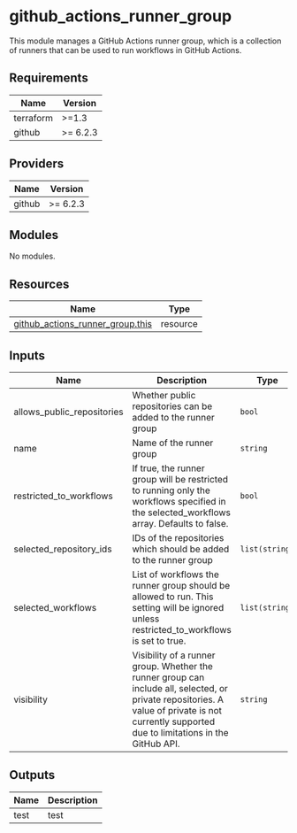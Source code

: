 # github_actions_runner_group

This module manages a GitHub Actions runner group, which is a collection of runners that can be used to run workflows in GitHub Actions.

<!-- BEGIN_TF_DOCS -->
<!-- prettier-ignore-start -->

## Requirements

| Name | Version |
|------|---------|
| terraform | >=1.3 |
| github | >= 6.2.3 |

## Providers

| Name | Version |
|------|---------|
| github | >= 6.2.3 |

## Modules

No modules.

## Resources

| Name | Type |
|------|------|
| [github_actions_runner_group.this](https://registry.terraform.io/providers/integrations/github/latest/docs/resources/actions_runner_group) | resource |

## Inputs

| Name | Description | Type | Default | Required |
|------|-------------|------|---------|:--------:|
| allows_public_repositories | Whether public repositories can be added to the runner group | `bool` | `null` | no |
| name | Name of the runner group | `string` | n/a | yes |
| restricted_to_workflows | If true, the runner group will be restricted to running only the workflows specified in the selected_workflows array. Defaults to false. | `bool` | `null` | no |
| selected_repository_ids | IDs of the repositories which should be added to the runner group | `list(string)` | `[]` | no |
| selected_workflows | List of workflows the runner group should be allowed to run. This setting will be ignored unless restricted_to_workflows is set to true. | `list(string)` | `[]` | no |
| visibility | Visibility of a runner group. Whether the runner group can include all, selected, or private repositories. A value of private is not currently supported due to limitations in the GitHub API. | `string` | `null` | no |

## Outputs

| Name | Description |
|------|-------------|
| test | test |


<!-- prettier-ignore-end -->
<!-- END_TF_DOCS -->
